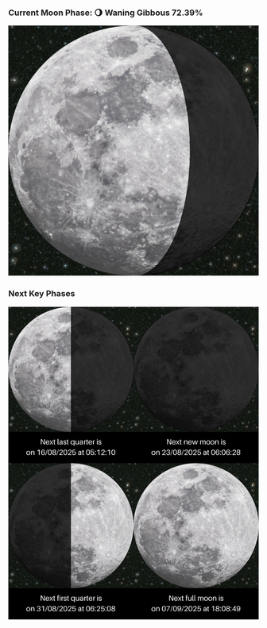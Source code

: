### Current Moon Phase: 🌖 Waning Gibbous 72.39%
![Moon Phase](moonphase.png)
### Next Key Phases
![Gallery](gallery.png)
